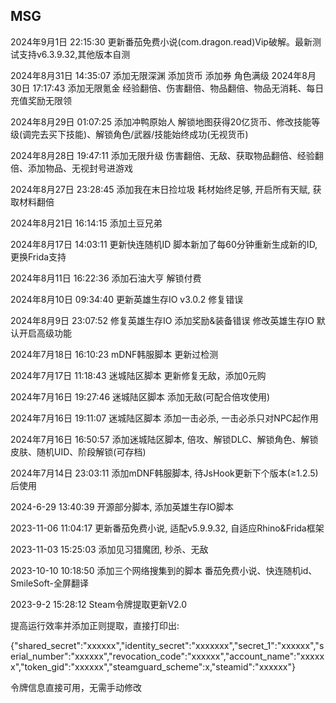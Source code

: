 ## MSG
2024年9月1日 22:15:30
更新番茄免费小说(com.dragon.read)Vip破解。最新测试支持v6.3.9.32,其他版本自测

2024年8月31日 14:35:07
添加无限深渊 添加货币 添加券 角色满级
2024年8月30日 17:17:43
添加无限氪金 经验翻倍、伤害翻倍、物品翻倍、物品无消耗、每日充值奖励无限领

2024年8月29日 01:07:25
添加冲鸭原始人 解锁地图获得20亿货币、修改技能等级(调完去买下技能)、解锁角色/武器/技能始终成功(无视货币)

2024年8月28日 19:47:11
添加无限升级 伤害翻倍、无敌、获取物品翻倍、经验翻倍、添加物品、无视封号进游戏

2024年8月27日 23:28:45
添加我在末日捡垃圾 耗材始终足够, 开启所有天赋, 获取材料翻倍

2024年8月21日 16:14:15
添加土豆兄弟

2024年8月17日 14:03:11
更新快连随机ID 脚本新加了每60分钟重新生成新的ID, 更换Frida支持

2024年8月11日 16:22:36
添加石油大亨 解锁付费

2024年8月10日 09:34:40
更新英雄生存IO v3.0.2 修复错误

2024年8月9日 23:07:52
修复英雄生存IO 添加奖励&装备错误
修改英雄生存IO 默认开启高级功能

2024年7月18日 16:10:23
mDNF韩服脚本 更新过检测

2024年7月17日 11:18:43
迷城陆区脚本 更新修复无敌，添加0元购


2024年7月16日 19:27:46
迷城陆区脚本 添加无敌(可配合倍攻使用)

2024年7月16日 19:11:07
迷城陆区脚本 添加一击必杀, 一击必杀只对NPC起作用

2024年7月16日 16:50:57
添加迷城陆区脚本, 倍攻、解锁DLC、解锁角色、解锁皮肤、随机UID、阶段解锁(可存档)

2024年7月14日 23:03:11
添加mDNF韩服脚本, 待JsHook更新下个版本(≥1.2.5)后使用


2024-6-29 13:40:39
开源部分脚本, 添加英雄生存IO脚本

2023-11-06 11:04:17
更新番茄免费小说, 适配v5.9.9.32, 自适应Rhino&Frida框架

2023-11-03 15:25:03
添加见习猎魔团, 秒杀、无敌

2023-10-10 10:18:50
添加三个网络搜集到的脚本
番茄免费小说、快连随机id、SmileSoft-全屏翻译


2023-9-2 15:28:12
Steam令牌提取更新V2.0

提高运行效率并添加正则提取，直接打印出:

{"shared_secret":"xxxxxx","identity_secret":"xxxxxxx","secret_1":"xxxxxx","serial_number":"xxxxxx","revocation_code":"xxxxxx","account_name":"xxxxxx","token_gid":"xxxxxx","steamguard_scheme":x,"steamid":"xxxxxx"}

令牌信息直接可用，无需手动修改